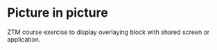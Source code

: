 # Picture in picture
ZTM course exercise to display overlaying block with shared screen or application.

